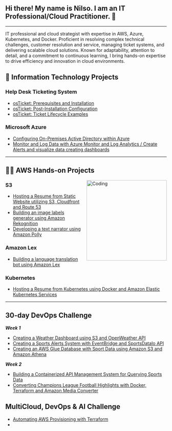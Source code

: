 ## Hi there! My name is Nilso. I am an IT Professional/Cloud Practitioner. 👋
---
IT professional and cloud strategist with expertise in AWS, Azure, Kubernetes, and Docker. Proficient in resolving complex technical challenges, customer resolution and service, managing ticket systems, and delivering scalable cloud solutions. Known for adaptability, attention to detail, and a commitment to continuous learning, I bring hands-on expertise to drive efficiency and innovation in cloud environments.

<h2>📂 Information Technology Projects</h2>

### Help Desk Ticketing System
- [osTicket: Prerequisites and Installation](https://github.com/nilsojc/osticket-prereqs) 
- [osTicket: Post-Installation Configuration](https://github.com/nilsojc/post-install-config) 
- [osTicket: Ticket Lifecycle Examples](https://github.com/nilsojc/ticket-lifecycle) 

### Microsoft Azure
- [Configuring On-Premises Active Directory within Azure](https://github.com/nilsojc/configure-ad) 
- [Monitor and Log Data with Azure Monitor and Log Analytics / Create Alerts and visualize data creating dashboards](https://github.com/nilsojc/azure-log-dashboard)


---



<h2>👨‍💻 AWS Hands-on Projects</h2>   
<img align="right" alt="Coding" width="250" src="https://media.licdn.com/dms/image/v2/D4E22AQEx3Bh092HTtA/feedshare-shrink_800/feedshare-shrink_800/0/1700101809100?e=2147483647&v=beta&t=5URA87r12cXDSJayTKHW9Fo-_70mxoCCPpGYXYcw_Fs">

### S3

- [Hosting a Resume from Static Website utilizing S3, Cloudfront and Route 53](https://github.com/nilsojc/resumefromstaticwebsite)
- [Building an image labels generator using Amazon Rekognition](https://github.com/nilsojc/labelswithamazon)
- [Developing a text narrator using Amazon Polly](https://github.com/nilsojc/amazonpollywiths3)

### Amazon Lex

- [Building a language translation bot using Amazon Lex](https://github.com/nilsojc/languagebotamazonlex)


### Kubernetes
- [Hosting a Resume from Kubernetes using Docker and Amazon Elastic Kubernetes Services](https://github.com/nilsojc/kubernetesresume)


---

<h2>30-day DevOps Challenge</h2>   

***Week 1***
  - [Creating a Weather Dashboard using S3 and OpenWeather API](https://github.com/nilsojc/weatherdash)
  - [Creating a Sports Alerts System with EventBridge and SportsDataIo API](https://github.com/nilsojc/gamedaynotifications)
  - [Creating an AWS Glue Database with Sport Data using Amazon S3 and Amazon Athena](https://github.com/nilsojc/epldatalake)

***Week 2***
  - [Building a Containerized API Management System for Querying Sports Data](https://github.com/nilsojc/serieapipeline)
  - [Converting Champions League Football Highlights with Docker, Terraform and Amazon Media Converter](https://github.com/nilsojc/championsleaguegametime)

                
<h2>MultiCloud, DevOps & AI Challenge</h2> 

- [Automating AWS Provisioning with Terraform](https://github.com/nilsojc/multicloud1)
- 



<!--
**Nil8888/Nil8888** is a ✨ _special_ ✨ repository because its `README.md` (this file) appears on your GitHub profile.

Here are some ideas to get you started:

- 🔭 I’m currently working on ...
- 🌱 I’m currently learning ...
- 👯 I’m looking to collaborate on ...
- 🤔 I’m looking for help with ...
- 💬 Ask me about ...
- 📫 How to reach me: ...
- 😄 Pronouns: ...
- ⚡ Fun fact: ...
-->
